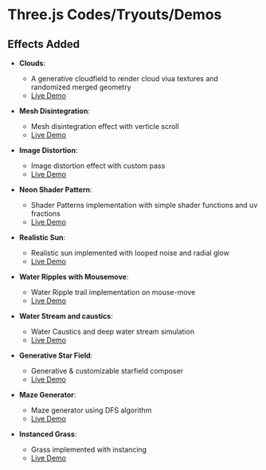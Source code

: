# Three.js Codes/Tryouts/Demos

## Effects Added

- **Clouds**:
    - A generative cloudfield to render cloud viua textures and randomized merged geometry
    - [Live Demo](https://clouds-delta.vercel.app/)

- **Mesh Disintegration**: 
    - Mesh disintegration effect with verticle scroll
    - [Live Demo](https://mesh-disintegration.vercel.app/)

- **Image Distortion**: 
    - Image distortion effect with custom pass
    - [Live Demo](https://image-distortion-tau.vercel.app/)

- **Neon Shader Pattern**: 
    - Shader Patterns implementation with simple shader functions and uv fractions
    - [Live Demo](https://neon-shader-pattern.vercel.app/)

- **Realistic Sun**: 
    - Realistic sun implemented with looped noise and radial glow
    - [Live Demo](https://realistic-sun.vercel.app/)

- **Water Ripples with Mousemove**: 
    - Water Ripple trail implementation on mouse-move 
    - [Live Demo](https://water-ripples-cursor.vercel.app/)

- **Water Stream and caustics**: 
    - Water Caustics and deep water stream simulation  
    - [Live Demo](https://water-currents.vercel.app/)

- **Generative Star Field**: 
    - Generative & customizable starfield composer
    - [Live Demo](https://starfield-nine.vercel.app/)

- **Maze Generator**: 
    - Maze generator using DFS algorithm
    - [Live Demo](https://maze-generator-tau.vercel.app/)

- **Instanced Grass**: 
    - Grass implemented with instancing
    - [Live Demo](https://instanced-grass.vercel.app/)
